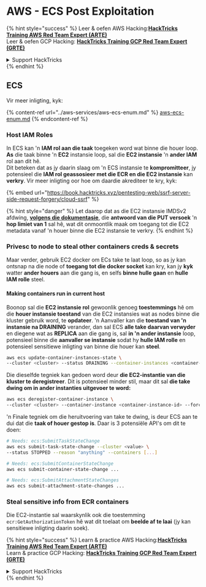 # AWS - ECS Post Exploitation

{% hint style="success" %}
Leer & oefen AWS Hacking:<img src="../../../.gitbook/assets/image (1) (1) (1) (1).png" alt="" data-size="line">[**HackTricks Training AWS Red Team Expert (ARTE)**](https://training.hacktricks.xyz/courses/arte)<img src="../../../.gitbook/assets/image (1) (1) (1) (1).png" alt="" data-size="line">\
Leer & oefen GCP Hacking: <img src="../../../.gitbook/assets/image (2) (1).png" alt="" data-size="line">[**HackTricks Training GCP Red Team Expert (GRTE)**<img src="../../../.gitbook/assets/image (2) (1).png" alt="" data-size="line">](https://training.hacktricks.xyz/courses/grte)

<details>

<summary>Support HackTricks</summary>

* Kyk na die [**subskripsie planne**](https://github.com/sponsors/carlospolop)!
* **Sluit aan by die** 💬 [**Discord groep**](https://discord.gg/hRep4RUj7f) of die [**telegram groep**](https://t.me/peass) of **volg** ons op **Twitter** 🐦 [**@hacktricks\_live**](https://twitter.com/hacktricks_live)**.**
* **Deel hacking truuks deur PRs in te dien na die** [**HackTricks**](https://github.com/carlospolop/hacktricks) en [**HackTricks Cloud**](https://github.com/carlospolop/hacktricks-cloud) github repos.

</details>
{% endhint %}

## ECS

Vir meer inligting, kyk:

{% content-ref url="../aws-services/aws-ecs-enum.md" %}
[aws-ecs-enum.md](../aws-services/aws-ecs-enum.md)
{% endcontent-ref %}

### Host IAM Roles

In ECS kan 'n **IAM rol aan die taak** toegeken word wat binne die houer loop. **As** die taak binne 'n **EC2** instansie loop, sal die **EC2 instansie** 'n **ander IAM** rol aan dit hê.\
Dit beteken dat as jy daarin slaag om 'n ECS instansie te **kompromitteer**, jy potensieel die **IAM rol geassosieer met die ECR en die EC2 instansie** kan **verkry**. Vir meer inligting oor hoe om daardie akrediteer te kry, kyk:

{% embed url="https://book.hacktricks.xyz/pentesting-web/ssrf-server-side-request-forgery/cloud-ssrf" %}

{% hint style="danger" %}
Let daarop dat as die EC2 instansie IMDSv2 afdwing, [**volgens die dokumentasie**](https://docs.aws.amazon.com/AWSEC2/latest/UserGuide/instance-metadata-v2-how-it-works.html), die **antwoord van die PUT versoek** 'n **hop limiet van 1** sal hê, wat dit onmoontlik maak om toegang tot die EC2 metadata vanaf 'n houer binne die EC2 instansie te verkry.
{% endhint %}

### Privesc to node to steal other containers creds & secrets

Maar verder, gebruik EC2 docker om ECs take te laat loop, so as jy kan ontsnap na die node of **toegang tot die docker socket** kan kry, kan jy **kyk** watter **ander houers** aan die gang is, en selfs **binne hulle gaan** en **hulle IAM rolle** steel.

#### Making containers run in current host

Boonop sal die **EC2 instansie rol** gewoonlik genoeg **toestemmings** hê om die **houer instansie toestand** van die EC2 instansies wat as nodes binne die kluster gebruik word, te **opdateer**. 'n Aanvaller kan die **toestand van 'n instansie na DRAINING** verander, dan sal ECS **alle take daarvan verwyder** en diegene wat as **REPLICA** aan die gang is, sal **in 'n ander instansie** loop, potensieel binne die **aanvaller se instansie** sodat hy **hulle IAM rolle** en potensieel sensitiewe inligting van binne die houer kan **steel**.
```bash
aws ecs update-container-instances-state \
--cluster <cluster> --status DRAINING --container-instances <container-instance-id>
```
Die dieselfde tegniek kan gedoen word deur **die EC2-instantie van die kluster te deregistreer**. Dit is potensieel minder stil, maar dit sal **die take dwing om in ander instanties uitgevoer te word:**
```bash
aws ecs deregister-container-instance \
--cluster <cluster> --container-instance <container-instance-id> --force
```
'n Finale tegniek om die heruitvoering van take te dwing, is deur ECS aan te dui dat die **taak of houer gestop is**. Daar is 3 potensiële API's om dit te doen:
```bash
# Needs: ecs:SubmitTaskStateChange
aws ecs submit-task-state-change --cluster <value> \
--status STOPPED --reason "anything" --containers [...]

# Needs: ecs:SubmitContainerStateChange
aws ecs submit-container-state-change ...

# Needs: ecs:SubmitAttachmentStateChanges
aws ecs submit-attachment-state-changes ...
```
### Steal sensitive info from ECR containers

Die EC2-instantie sal waarskynlik ook die toestemming `ecr:GetAuthorizationToken` hê wat dit toelaat om **beelde af te laai** (jy kan sensitiewe inligting daarin soek).

{% hint style="success" %}
Learn & practice AWS Hacking:<img src="../../../.gitbook/assets/image (1) (1) (1) (1).png" alt="" data-size="line">[**HackTricks Training AWS Red Team Expert (ARTE)**](https://training.hacktricks.xyz/courses/arte)<img src="../../../.gitbook/assets/image (1) (1) (1) (1).png" alt="" data-size="line">\
Learn & practice GCP Hacking: <img src="../../../.gitbook/assets/image (2) (1).png" alt="" data-size="line">[**HackTricks Training GCP Red Team Expert (GRTE)**<img src="../../../.gitbook/assets/image (2) (1).png" alt="" data-size="line">](https://training.hacktricks.xyz/courses/grte)

<details>

<summary>Support HackTricks</summary>

* Check the [**subscription plans**](https://github.com/sponsors/carlospolop)!
* **Join the** 💬 [**Discord group**](https://discord.gg/hRep4RUj7f) or the [**telegram group**](https://t.me/peass) or **follow** us on **Twitter** 🐦 [**@hacktricks\_live**](https://twitter.com/hacktricks_live)**.**
* **Share hacking tricks by submitting PRs to the** [**HackTricks**](https://github.com/carlospolop/hacktricks) and [**HackTricks Cloud**](https://github.com/carlospolop/hacktricks-cloud) github repos.

</details>
{% endhint %}

